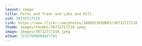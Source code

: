 ```yaml
---
layout: image
title: Ferns and Trees and Lake and Hill
uid: 30732717218
link: https://www.flickr.com/photos/160685305@N03/30732717218
thumb: images/thumbs/30732717218.jpeg
image: images/30732717218.jpeg
album: 72157699604627701
---
```


